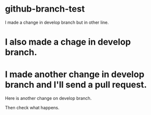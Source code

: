 # github-branch-test
I made a change in develop branch but in other line.

# I also made a chage in develop branch.

# I made another change in develop branch and I'll send a pull request.
Here is another change on develop branch.

Then check what happens.